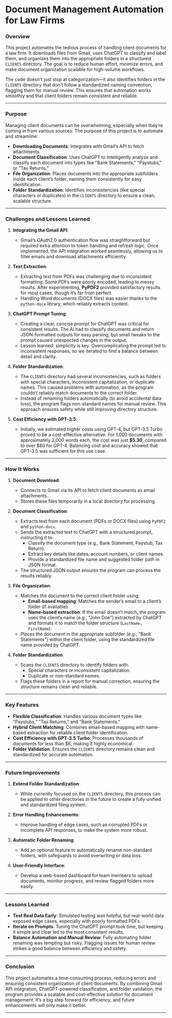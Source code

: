 
# Document Management Automation for Law Firms

### **Overview**

This project automates the tedious process of handling client documents for a law firm. It downloads files from Gmail, uses ChatGPT to classify and label them, and organizes them into the appropriate folders in a structured `CLIENTS` directory. The goal is to reduce human effort, minimize errors, and make document organization scalable for high-volume workflows.

The code doesn't just stop at categorization—it also identifies folders in the `CLIENTS` directory that don’t follow a standardized naming convention, flagging them for manual review. This ensures that automation works smoothly and that client folders remain consistent and reliable.

---

### **Purpose**

Managing client documents can be overwhelming, especially when they’re coming in from various sources. The purpose of this project is to automate and streamline:
- **Downloading Documents**: Integrates with Gmail’s API to fetch attachments.
- **Document Classification**: Uses ChatGPT to intelligently analyze and classify each document into types like "Bank Statements," "Paystubs," or "Tax Returns."
- **File Organization**: Places documents into the appropriate subfolders inside each client’s folder, naming them consistently for easy identification.
- **Folder Standardization**: Identifies inconsistencies (like special characters or duplicates) in the `CLIENTS` directory to ensure a clean, scalable structure.

---

### **Challenges and Lessons Learned**

1. **Integrating the Gmail API**:
   - Gmail’s OAuth2.0 authentication flow was straightforward but required extra attention to token handling and refresh logic. Once implemented, the API integration worked seamlessly, allowing us to filter emails and download attachments efficiently.

2. **Text Extraction**:
   - Extracting text from PDFs was challenging due to inconsistent formatting. Some PDFs were poorly encoded, leading to messy results. After experimenting, **PyPDF2** provided satisfactory results for most cases, though it’s far from perfect.
   - Handling Word documents (DOCX files) was easier thanks to the `python-docx` library, which reliably extracts content.

3. **ChatGPT Prompt Tuning**:
   - Creating a clear, concise prompt for ChatGPT was critical for consistent results. The AI had to classify documents and return JSON-formatted outputs for easy parsing, but small tweaks to the prompt caused unexpected changes in the output.
   - Lesson learned: simplicity is key. Overcomplicating the prompt led to inconsistent responses, so we iterated to find a balance between detail and clarity.

4. **Folder Standardization**:
   - The `CLIENTS` directory had several inconsistencies, such as folders with special characters, inconsistent capitalization, or duplicate names. This caused problems with automation, as the program couldn’t reliably match documents to the correct folder.
   - Instead of renaming folders automatically (to avoid accidental data loss), the program flags non-standard names for manual review. This approach ensures safety while still improving directory structure.

5. **Cost Efficiency with GPT-3.5**:
   - Initially, we estimated higher costs using GPT-4, but GPT-3.5 Turbo proved to be a cost-effective alternative. For 1,000 documents with approximately 2,000 words each, the cost was just **$5.30**, compared to over $80 for GPT-4. Balancing cost and accuracy showed that GPT-3.5 was sufficient for this use case.

---

### **How It Works**

1. **Document Download**:
   - Connects to Gmail via its API to fetch client documents as email attachments.
   - Stores these files temporarily in a local directory for processing.

2. **Document Classification**:
   - Extracts text from each document (PDFs or DOCX files) using `PyPDF2` and `python-docx`.
   - Sends the extracted text to ChatGPT with a structured prompt, instructing it to:
     - Classify the document type (e.g., Bank Statement, Paystub, Tax Return).
     - Extract key details like dates, account numbers, or client names.
     - Provide a standardized file name and suggested folder path in JSON format.
   - The structured JSON output ensures the program can process the results reliably.

3. **File Organization**:
   - Matches the document to the correct client folder using:
     - **Email-based mapping**: Matches the sender’s email to a client’s folder (if available).
     - **Name-based extraction**: If the email doesn’t match, the program uses the client’s name (e.g., "John Doe") extracted by ChatGPT and formats it to match the folder structure (`LastName, FirstName`).
   - Places the document in the appropriate subfolder (e.g., "Bank Statements") within the client folder, using the standardized file name provided by ChatGPT.

4. **Folder Standardization**:
   - Scans the `CLIENTS` directory to identify folders with:
     - Special characters or inconsistent capitalization.
     - Duplicate or non-standard names.
   - Flags these folders in a report for manual correction, ensuring the structure remains clean and reliable.

---

### **Key Features**

- **Flexible Classification**: Handles various document types like "Paystubs," "Tax Returns," and "Bank Statements."
- **Hybrid Client Matching**: Combines email-based mapping with name-based extraction for reliable client folder identification.
- **Cost Efficiency with GPT-3.5 Turbo**: Processes thousands of documents for less than $6, making it highly economical.
- **Folder Validation**: Ensures the `CLIENTS` directory remains clean and standardized for accurate automation.

---

### **Future Improvements**

1. **Extend Folder Standardization**:
   - While currently focused on the `CLIENTS` directory, this process can be applied to other directories in the future to create a fully unified and standardized filing system.

2. **Error Handling Enhancements**:
   - Improve handling of edge cases, such as corrupted PDFs or incomplete API responses, to make the system more robust.

3. **Automatic Folder Renaming**:
   - Add an optional feature to automatically rename non-standard folders, with safeguards to avoid overwriting or data loss.

4. **User-Friendly Interface**:
   - Develop a web-based dashboard for team members to upload documents, monitor progress, and review flagged folders more easily.

---

### **Lessons Learned**

- **Test Real Data Early**: Simulated testing was helpful, but real-world data exposed edge cases, especially with poorly formatted PDFs.
- **Iterate on Prompts**: Tuning the ChatGPT prompt took time, but keeping it simple and clear led to the most consistent results.
- **Balance Automation and Manual Review**: Fully automating folder renaming was tempting but risky. Flagging issues for human review strikes a good balance between efficiency and safety.

---

### **Conclusion**

This project automates a time-consuming process, reducing errors and ensuring consistent organization of client documents. By combining Gmail API integration, ChatGPT-powered classification, and folder validation, the program provides a scalable and cost-effective solution for document management. It’s a big step forward for efficiency, and future enhancements will only make it better.

--- 
